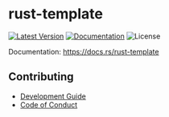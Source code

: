 # rust-template

[![Latest Version]][crates.io]
[![Documentation]][docs.rs] 
![License]

[crates.io]: https://crates.io/crates/rust-template
[Latest Version]: https://img.shields.io/crates/v/rust-template.svg
[Documentation]: https://docs.rs/rust-template/badge.svg
[docs.rs]: https://docs.rs/rust-template
[License]: https://img.shields.io/crates/l/rust-template.svg

Documentation: <https://docs.rs/rust-template>

## Contributing

+ [Development Guide](./CONTRIBUTING.md)
+ [Code of Conduct](./CODE_OF_CONDUCT.md)
